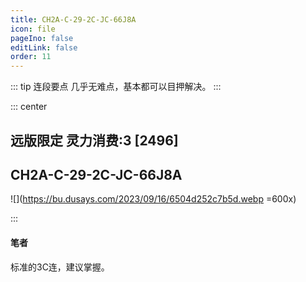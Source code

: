 ```yaml
---
title: CH2A-C-29-2C-JC-66J8A
icon: file
pageIno: false
editLink: false
order: 11
---
```


::: tip 连段要点
几乎无难点，基本都可以目押解决。
:::

::: center
## **远版限定 灵力消费:3 [2496]**
## **CH2A-C-29-2C-JC-66J8A**

![](https://bu.dusays.com/2023/09/16/6504d252c7b5d.webp =600x)

:::

#### **笔者**
标准的3C连，建议掌握。